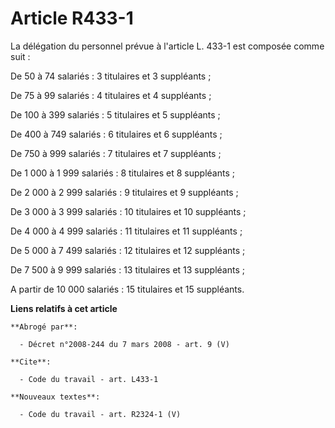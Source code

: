# Article R433-1

La délégation du personnel prévue à l'article L. 433-1 est composée comme suit : 

De 50 à 74 salariés :  3 titulaires et  3 suppléants ;

De 75 à 99 salariés :  4 titulaires et  4 suppléants ; 

De 100 à 399 salariés :  5 titulaires et  5 suppléants ; 

De 400 à 749 salariés :  6 titulaires et  6 suppléants ; 

De 750 à 999 salariés :  7 titulaires et  7 suppléants ; 

De 1 000 à 1 999 salariés :  8 titulaires et  8 suppléants ; 

De 2 000 à 2 999 salariés :  9 titulaires et  9 suppléants ; 

De 3 000 à 3 999 salariés : 10 titulaires et 10 suppléants ; 

De 4 000 à 4 999 salariés : 11 titulaires et 11 suppléants ; 

De 5 000 à 7 499 salariés : 12 titulaires et 12 suppléants ; 

De 7 500 à 9 999 salariés : 13 titulaires et 13 suppléants ; 

A partir de 10 000 salariés : 15 titulaires et 15 suppléants.

**Liens relatifs à cet article**

	**Abrogé par**:

	  - Décret n°2008-244 du 7 mars 2008 - art. 9 (V)

	**Cite**:

	  - Code du travail - art. L433-1

	**Nouveaux textes**:

	  - Code du travail - art. R2324-1 (V)
